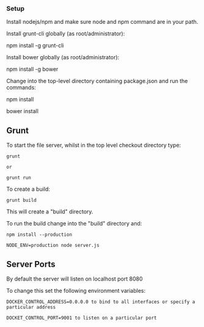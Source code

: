### Setup ###


Install nodejs/npm and make sure node and npm command are in your path.

Install  grunt-cli globally  (as root/administrator):

npm install -g grunt-cli

Install bower globally (as root/administrator):

npm install -g bower

Change into the top-level directory containing package.json and run the commands:

npm install 

bower install

## Grunt ##

To start the file server, whilst in the top level checkout directory type:

    grunt

    or
    
    grunt run

To create a build:

    grunt build

This will create a "build" directory.

To run the build change into the "build" directory and:

    npm install --production

    NODE_ENV=production node server.js

## Server Ports

By default the server will listen on localhost port 8080

To change this set the following environment variables:

    DOCKER_CONTROL_ADDRESS=0.0.0.0 to bind to all interfaces or specify a particular address

    DOCKET_CONTROL_PORT=9001 to listen on a particular port



